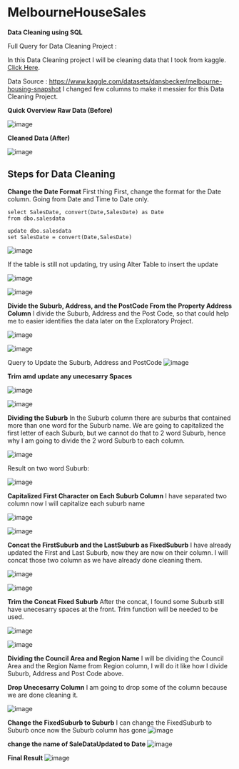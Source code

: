 # MelbourneHouseSales
**Data Cleaning using SQL**

Full Query for Data Cleaning Project : 

In this Data Cleaning project I will be cleaning data that I took from kaggle.  [Click Here](https://www.kaggle.com/datasets/dansbecker/melbourne-housing-snapshot).


Data Source : https://www.kaggle.com/datasets/dansbecker/melbourne-housing-snapshot
I changed few columns to make it messier for this Data Cleaning Project.

**Quick Overview**
**Raw Data (Before)**

 ![image](https://user-images.githubusercontent.com/129844542/235073933-61c4e0ea-8c16-4944-9841-efcf32c58f9a.png)


**Cleaned Data (After)**

 ![image](https://user-images.githubusercontent.com/129844542/235073945-cd3a9a77-c7a2-4c55-8ecd-8634bea0ecb2.png)





## Steps for Data Cleaning

**Change the Date Format**
First thing First, change the format for the Date column. Going from Date and Time to Date only.
```
select SalesDate, convert(Date,SalesDate) as Date
from dbo.salesdata

update dbo.salesdata
set SalesDate = convert(Date,SalesDate)
```

 ![image](https://user-images.githubusercontent.com/129844542/235073971-f8b951a5-1ebe-4655-b5b8-54051fea4d4a.png)


 


If the table is still not updating, try using Alter Table to insert the update
 
![image](https://user-images.githubusercontent.com/129844542/235074075-fe3e94d3-04fb-4151-b72f-3e4d9dc97a7f.png)

![image](https://user-images.githubusercontent.com/129844542/235074093-739483ad-dd3c-4c03-9572-59b87fae50e8.png)

**Divide the Suburb, Address, and the PostCode From the Property Address Column**
I divide the Suburb, Address and the Post Code, so that could help me to easier identifies the data later on the Exploratory Project.
 
![image](https://user-images.githubusercontent.com/129844542/235074118-bba67108-f067-4a84-95f5-cbf20459885c.png)

 ![image](https://user-images.githubusercontent.com/129844542/235074140-8b6b8ed4-4b82-4f4a-a5b1-10d3b570ddcc.png)

Query to Update the Suburb, Address and PostCode
 ![image](https://user-images.githubusercontent.com/129844542/235074174-e22f061a-3e24-4dc7-be58-fd528d1364c7.png)


**Trim amd update any unecesarry Spaces**
 
![image](https://user-images.githubusercontent.com/129844542/235074199-85393c04-82c2-47fc-a025-f51d9788ac35.png)

![image](https://user-images.githubusercontent.com/129844542/235074241-d83c302b-a08b-40ca-920f-3ea787ea146b.png)

**Dividing the Suburb**
In the Suburb column there are suburbs that contained more than one word for the Suburb name. We are going to capitalized the first letter of each Suburb, but we cannot do that to 2 word Suburb, hence why I am going to divide the 2 word Suburb to each column. 
 
![image](https://user-images.githubusercontent.com/129844542/235074293-4859a6ae-d740-4320-bd32-c401aa43ceda.png)

Result on two word Suburb:
 
![image](https://user-images.githubusercontent.com/129844542/235074309-668d2dce-8e68-40dd-9ce1-84556b1dedad.png)


**Capitalized First Character on Each Suburb Column**
I have separated two column now I will capitalize each suburb name

 
![image](https://user-images.githubusercontent.com/129844542/235074339-c98df71c-6c2b-4ddf-b18f-c01e9f4854ae.png)

 ![image](https://user-images.githubusercontent.com/129844542/235074378-f8036d49-f923-4393-97e2-bfce8166ea9a.png)


**Concat the FirstSuburb and the LastSuburb as FixedSuburb**
I have already updated the First and Last Suburb, now they are now on their column. I will concat those two column as we have already done cleaning them. 
 
 ![image](https://user-images.githubusercontent.com/129844542/235074391-fde7e6ad-9a87-4d1c-8369-bef5f320dcba.png)

![image](https://user-images.githubusercontent.com/129844542/235074399-4ac0a635-8142-4664-b22d-1bfc2a87048d.png)

**Trim the Concat Fixed Suburb**
After the concat, I found some Suburb still have unecesarry spaces at the front. Trim function will be needed to be used. 
 
 ![image](https://user-images.githubusercontent.com/129844542/235074420-4dd72c66-b468-414f-ab14-8bc8d72f42af.png)

![image](https://user-images.githubusercontent.com/129844542/235074517-e5cf586d-453f-4a23-9b4f-bf6405018600.png)

**Dividing the Council Area and Region Name**
I will be dividing the Council Area and the Region Name from Region column, I will do it like how I divide Suburb, Address and Post Code above.
 
 

**Drop Unecesarry Column**
I am going to drop some of the column because we are done cleaning it. 
 
![image](https://user-images.githubusercontent.com/129844542/235074680-1f8da977-f89b-4885-b83f-7af6dc7f2413.png)


**Change the FixedSuburb to Suburb**
I can change the FixedSuburb to Suburb once now the Suburb column has gone
![image](https://user-images.githubusercontent.com/129844542/235074699-abc7c6fb-6007-4afe-a758-30a80858f9d5.png)


**change the name of SaleDataUpdated to Date**
![image](https://user-images.githubusercontent.com/129844542/235074731-d1af6b08-7af8-4f7a-b2e8-320d87d9d1af.png)


**Final Result**
![image](https://user-images.githubusercontent.com/129844542/235074759-fadced25-e14b-45d7-8f83-bee7293fb3ad.png)



